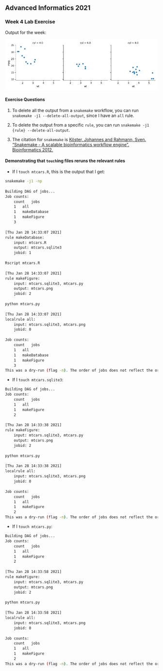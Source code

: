 ## Advanced Informatics 2021 

### Week 4 Lab Exercise

Output for the week:

![mtcars.png](https://github.com/swd12012/snakemake_exercise/blob/main/mtcars.png)

#### Exercise Questions

1. To delete all the output from a `snakemake` workflow, you can run `snakemake -j1 --delete-all-output`, since I have an `all` rule.

2. To delete the output from a specific `rule`, you can run `snakemake -j1 {rule} --delete-all-output`.

3. The citation for `snakemake` is [Köster, Johannes and Rahmann, Sven. “Snakemake - A scalable bioinformatics workflow engine”. Bioinformatics 2012.](https://academic.oup.com/bioinformatics/article/28/19/2520/290322)

#### Demonstrating that `touch`ing files reruns the relevant rules

* If I `touch mtcars.R`, this is the output that I get:

```bash
snakemake -j1 -np

Building DAG of jobs...
Job counts:
    count   jobs
    1   all
    1   makeDatabase
    1   makeFigure
    3

[Thu Jan 28 14:33:07 2021]
rule makeDatabase:
    input: mtcars.R
    output: mtcars.sqlite3
    jobid: 1

Rscript mtcars.R

[Thu Jan 28 14:33:07 2021]
rule makeFigure:
    input: mtcars.sqlite3, mtcars.py
    output: mtcars.png
    jobid: 2

python mtcars.py

[Thu Jan 28 14:33:07 2021]
localrule all:
    input: mtcars.sqlite3, mtcars.png
    jobid: 0

Job counts:
    count   jobs
    1   all
    1   makeDatabase
    1   makeFigure
    3
This was a dry-run (flag -n). The order of jobs does not reflect the order of execution.
```

* If I `touch mtcars.sqlite3`:

```bash
Building DAG of jobs...
Job counts:
    count   jobs
    1   all
    1   makeFigure
    2

[Thu Jan 28 14:33:38 2021]
rule makeFigure:
    input: mtcars.sqlite3, mtcars.py
    output: mtcars.png
    jobid: 2

python mtcars.py

[Thu Jan 28 14:33:38 2021]
localrule all:
    input: mtcars.sqlite3, mtcars.png
    jobid: 0

Job counts:
    count   jobs
    1   all
    1   makeFigure
    2
This was a dry-run (flag -n). The order of jobs does not reflect the order of execution.
```

* If I `touch mtcars.py`:

```bash
Building DAG of jobs...
Job counts:
    count   jobs
    1   all
    1   makeFigure
    2

[Thu Jan 28 14:33:58 2021]
rule makeFigure:
    input: mtcars.sqlite3, mtcars.py
    output: mtcars.png
    jobid: 2

python mtcars.py

[Thu Jan 28 14:33:58 2021]
localrule all:
    input: mtcars.sqlite3, mtcars.png
    jobid: 0

Job counts:
    count   jobs
    1   all
    1   makeFigure
    2
This was a dry-run (flag -n). The order of jobs does not reflect the order of execution.
```